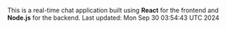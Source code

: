 This is a real-time chat application built using **React** for the frontend and **Node.js** for the backend.
Last updated: Mon Sep 30 03:54:43 UTC 2024
